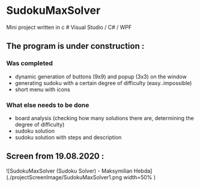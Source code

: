# SudokuMaxSolver
Mini project written in c # Visual Studio / C# / WPF

## The program is under construction :
### Was completed
* dynamic generation of buttons (9x9) and popup (3x3) on the window
* generating sudoku with a certain degree of difficulty (easy..impossible)
* short menu with icons
### What else needs to be done
* board analysis (checking how many solutions there are, determining the degree of difficulty)
* sudoku solution
* sudoku solution with steps and description

## Screen from 19.08.2020 :
![SudokuMaxSolver (Sudoku Solver) - Maksymilian Hebda](./projectScreenImage/SudokuMaxSolver1.png width=50% )